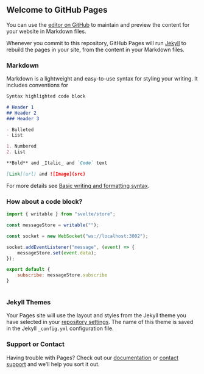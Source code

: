 ## Welcome to GitHub Pages

You can use the [editor on GitHub](https://github.com/devinvenable/devinvenable.github.io/edit/main/index.md) to maintain and preview the content for your website in Markdown files.

Whenever you commit to this repository, GitHub Pages will run [Jekyll](https://jekyllrb.com/) to rebuild the pages in your site, from the content in your Markdown files.

### Markdown

Markdown is a lightweight and easy-to-use syntax for styling your writing. It includes conventions for

```markdown
Syntax highlighted code block

# Header 1
## Header 2
### Header 3

- Bulleted
- List

1. Numbered
2. List

**Bold** and _Italic_ and `Code` text

[Link](url) and ![Image](src)
```

For more details see [Basic writing and formatting syntax](https://docs.github.com/en/github/writing-on-github/getting-started-with-writing-and-formatting-on-github/basic-writing-and-formatting-syntax).

### How about a code block?
```javascript
import { writable } from "svelte/store";

const messageStore = writable("");

const socket = new WebSocket("ws://localhost:3002");

socket.addEventListener("message", (event) => {
    messageStore.set(event.data);
});

export default {
    subscribe: messageStore.subscribe
}
           
```

### Jekyll Themes

Your Pages site will use the layout and styles from the Jekyll theme you have selected in your [repository settings](https://github.com/devinvenable/devinvenable.github.io/settings/pages). The name of this theme is saved in the Jekyll `_config.yml` configuration file.

### Support or Contact

Having trouble with Pages? Check out our [documentation](https://docs.github.com/categories/github-pages-basics/) or [contact support](https://support.github.com/contact) and we’ll help you sort it out.
